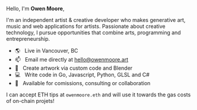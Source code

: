 Hello, I'm **Owen Moore**,

I'm an independent artist & creative developer who makes generative art, music and web applications for artists. Passionate about creative technology, I pursue opportunities that combine arts, programming and entrepreneurship.

- 🌎 &nbsp; Live in Vancouver, BC
- 📫 &nbsp; Email me directly at hello@owenmoore.art
- 🎨 &nbsp; Create artwork via custom code and Blender
- 💻 &nbsp; Write code in Go, Javascript, Python, GLSL and C#
- 📅 &nbsp; Available for comissions, consulting or collaboration

I can accept ETH tips at `owenmoore.eth` and will use it towards the gas costs of on-chain projets!
